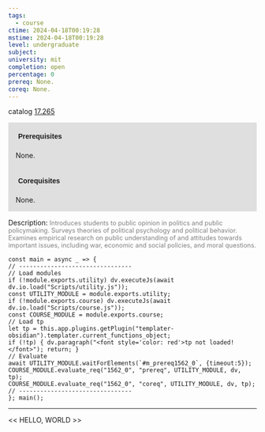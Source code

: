```yaml
---
tags:
  - course
ctime: 2024-04-18T00:19:28
mstime: 2024-04-18T00:19:28
level: undergraduate
subject: 
university: mit
completion: open
percentage: 0
prereq: None.
coreq: None.
---
```


catalog [17.265](http://student.mit.edu/catalog/m17a.html#17.265)

<span style="display: block; padding: 15px; background-color: rgb(100, 100, 100, 0.2);"><font id="m_prereq1562_0" style="display: block; font-family: Arial, sans-serif; font-weight: bold; padding: 5px">Prerequisites</font><br><span id="prereq1562_0">None.</span></span>
<span style="display: block; padding: 15px; background-color: rgb(100, 100, 100, 0.2);"><font id="m_coreq1562_0" style="display: block; font-family: Arial, sans-serif; font-weight: bold; padding: 5px">Corequisites</font><br><span id="coreq1562_0">None.</span></span>

<font style="">Description:</font>
<font style="color: grey; font-size: 0.8rem;">Introduces students to public opinion in politics and public policymaking. Surveys theories of political psychology and political behavior. Examines empirical research on public understanding of and attitudes towards important issues, including war, economic and social policies, and moral questions.</font>

```dataviewjs
const main = async _ => {
// --------------------------------
// Load modules
if (!module.exports.utility) dv.executeJs(await dv.io.load("Scripts/utility.js"));
const UTILITY_MODULE = module.exports.utility;
if (!module.exports.course) dv.executeJs(await dv.io.load("Scripts/course.js"));
const COURSE_MODULE = module.exports.course;
// Load tp
let tp = this.app.plugins.getPlugin("templater-obsidian").templater.current_functions_object;
if (!tp) { dv.paragraph("<font style='color: red'>tp not loaded!</font>"); return; }
// Evaluate
await UTILITY_MODULE.waitForElements(`#m_prereq1562_0`, {timeout:5});
COURSE_MODULE.evaluate_req("1562_0", "prereq", UTILITY_MODULE, dv, tp);
COURSE_MODULE.evaluate_req("1562_0", "coreq", UTILITY_MODULE, dv, tp);
// --------------------------------
}; main();
```

---

<< HELLO, WORLD >>
